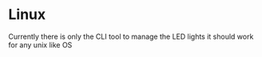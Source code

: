 # Linux
Currently there is only the CLI tool to manage the LED lights
it should work for any unix like OS
